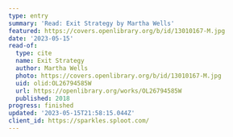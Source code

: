 ```yaml
---
type: entry
summary: 'Read: Exit Strategy by Martha Wells'
featured: https://covers.openlibrary.org/b/id/13010167-M.jpg
date: '2023-05-15'
read-of:
  type: cite
  name: Exit Strategy
  author: Martha Wells
  photo: https://covers.openlibrary.org/b/id/13010167-M.jpg
  uid: olid:OL26794585W
  url: https://openlibrary.org/works/OL26794585W
  published: 2018
progress: finished
updated: '2023-05-15T21:58:15.044Z'
client_id: https://sparkles.sploot.com/
---
```

